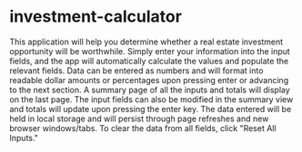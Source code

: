 # investment-calculator

This application will help you determine whether a real estate investment opportunity will be worthwhile. Simply enter your information into the input fields, and the app will automatically calculate the values and populate the relevant fields. Data can be entered as numbers and will format into readable dollar amounts or percentages upon pressing enter or advancing to the next section. A summary page of all the inputs and totals will display on the last page. The input fields can also be modified in the summary view and totals will update upon pressing the enter key. The data entered will be held in local storage and will persist through page refreshes and new browser windows/tabs. To clear the data from all fields, click "Reset All Inputs." 
